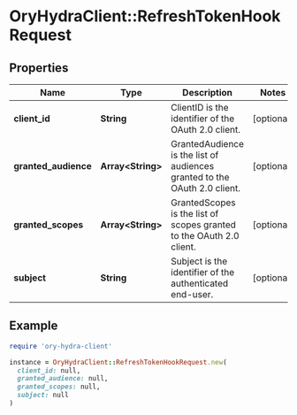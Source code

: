 # OryHydraClient::RefreshTokenHookRequest

## Properties

| Name | Type | Description | Notes |
| ---- | ---- | ----------- | ----- |
| **client_id** | **String** | ClientID is the identifier of the OAuth 2.0 client. | [optional] |
| **granted_audience** | **Array&lt;String&gt;** | GrantedAudience is the list of audiences granted to the OAuth 2.0 client. | [optional] |
| **granted_scopes** | **Array&lt;String&gt;** | GrantedScopes is the list of scopes granted to the OAuth 2.0 client. | [optional] |
| **subject** | **String** | Subject is the identifier of the authenticated end-user. | [optional] |

## Example

```ruby
require 'ory-hydra-client'

instance = OryHydraClient::RefreshTokenHookRequest.new(
  client_id: null,
  granted_audience: null,
  granted_scopes: null,
  subject: null
)
```

